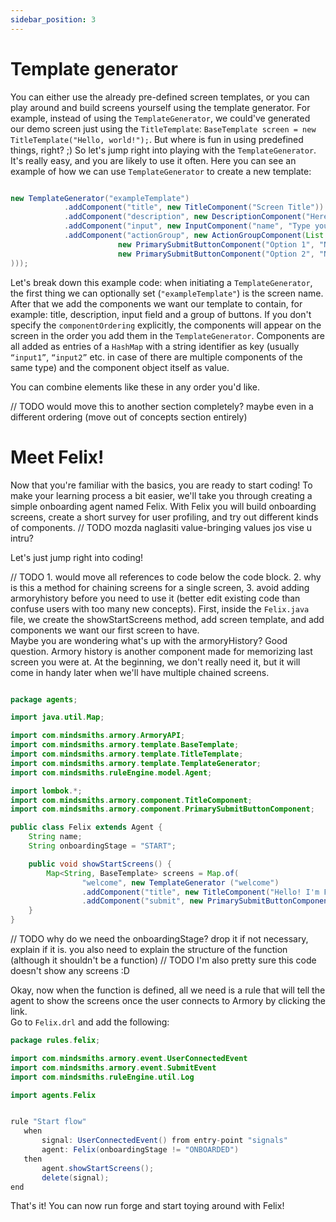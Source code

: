 ```yaml
---
sidebar_position: 3
---
```


# Template generator

You can either use the already pre-defined screen templates, or you can play around and build screens yourself using the template generator. 
For example, instead of using the `TemplateGenerator`, we could've generated our demo screen just using the `TitleTemplate`: `BaseTemplate screen = new TitleTemplate("Hello, world!");`.
But where is fun in using predefined things, right? ;) So let's jump right into playing with the `TemplateGenerator`. It's really easy, and you are likely to use it often.
Here you can see an example of how we can use `TemplateGenerator` to create a new template:

```java title="java/agents/Felix.java"

new TemplateGenerator("exampleTemplate")
            .addComponent("title", new TitleComponent("Screen Title"))
            .addComponent("description", new DescriptionComponent("Here is where we put the description."))
            .addComponent("input", new InputComponent("name", "Type your name…", true))
            .addComponent("actionGroup", new ActionGroupComponent(List.of(
                        new PrimarySubmitButtonComponent("Option 1", "NextScreen1"),
                        new PrimarySubmitButtonComponent("Option 2", "NextScreen2")
)));
```

Let's break down this example code: when initiating a `TemplateGenerator`, the first thing we can optionally set (`"exampleTemplate"`) 
is the screen name. After that we add the components we want our template to contain, for example: title, description, input field and a group of buttons. If you don't specify the `componentOrdering` explicitly, the components will appear on the screen in the order you add them in the `TemplateGenerator`.
Components are all added as entries of a `HashMap` with a string identifier as key (usually `“input1”`, `“input2”` etc. in case of there are multiple components of the same type) and the component object itself as value.

You can combine elements like these in any order you'd like. 

// TODO would move this to another section completely? maybe even in a different ordering (move out of concepts section entirely)
# Meet Felix!

Now that you're familiar with the basics, you are ready to start coding! To make your learning process a bit easier, we'll take you through creating a simple onboarding agent named Felix. 
With Felix you will build onboarding screens, create a short survey for user profiling, and try out different kinds of components.
// TODO mozda naglasiti value-bringing values jos vise u intru?

Let's just jump right into coding!


// TODO 1. would move all references to code below the code block. 2. why is this a method for chaining screens for a single screen, 3. avoid adding armoryhistory before you need to use it (better edit existing code than confuse users with too many new concepts).
First, inside the ```Felix.java``` file, we create the showStartScreens method, add screen template, and add components we want our first screen to have.  
Maybe you are wondering what's up with the armoryHistory? Good question. 
Armory history is another component made for memorizing last screen you were at. At the beginning, we don't really need it, but it will come in handy later when we'll have multiple chained screens.  

```java title="java/agents/Felix.java"

package agents;

import java.util.Map;

import com.mindsmiths.armory.ArmoryAPI;
import com.mindsmiths.armory.template.BaseTemplate;
import com.mindsmiths.armory.template.TitleTemplate;
import com.mindsmiths.armory.template.TemplateGenerator;
import com.mindsmiths.ruleEngine.model.Agent;

import lombok.*;
import com.mindsmiths.armory.component.TitleComponent;
import com.mindsmiths.armory.component.PrimarySubmitButtonComponent;

public class Felix extends Agent {
    String name;
    String onboardingStage = "START";

    public void showStartScreens() {
        Map<String, BaseTemplate> screens = Map.of(
                "welcome", new TemplateGenerator ("welcome")      
                .addComponent("title", new TitleComponent("Hello! I'm Felix and I'm here to help you find the best workout plan for you. Ready?")) 
                .addComponent("submit", new PrimarySubmitButtonComponent("Cool, let's go!", "askForName")),
    }
}
```
// TODO why do we need the onboardingStage? drop it if not necessary, explain if it is. you also need to explain the structure of the function (although it shouldn't be a function)
// TODO I'm also pretty sure this code doesn't show any screens :D

Okay, now when the function is defined, all we need is a rule that will tell the agent to show the screens once the user connects to Armory by clicking the link.  
Go to ```Felix.drl``` and add the following:

```java title="rules/felix/Felix.drl"
package rules.felix;

import com.mindsmiths.armory.event.UserConnectedEvent
import com.mindsmiths.armory.event.SubmitEvent
import com.mindsmiths.ruleEngine.util.Log 

import agents.Felix


rule "Start flow"
   when
       signal: UserConnectedEvent() from entry-point "signals"
       agent: Felix(onboardingStage != "ONBOARDED")
   then
       agent.showStartScreens();
       delete(signal);
end
```

That's it! You can now run forge and start toying around with Felix!